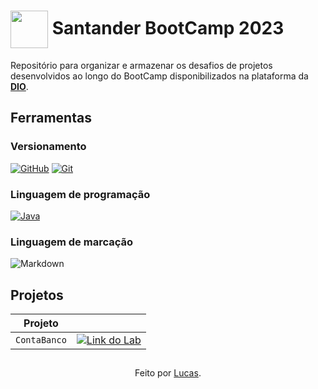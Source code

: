 <h1>
    <a href="https://web.dio.me/track/santander-bootcamp-2023-backend-java">
     <img align="center" width="60px" src="https://lp.dio.me/wp-content/uploads/2023/05/BADGE_LUZ-4.png"></a>
    <span> Santander BootCamp 2023</span>
</h1>

Repositório para organizar e armazenar os desafios de projetos desenvolvidos ao longo do BootCamp disponibilizados na plataforma da [**DIO**](https://web.dio.me/home).

## Ferramentas
### Versionamento
[![GitHub](https://img.shields.io/badge/GitHub-000?style=for-the-badge&logo=github&logoColor=30A3DC)](https://docs.github.com/)
[![Git](https://img.shields.io/badge/Git-000?style=for-the-badge&logo=git&logoColor=E94D5F)](https://git-scm.com/doc)

### Linguagem de programação
[![Java](https://img.shields.io/badge/JAVA-000?style=for-the-badge&logo=java&logoColor=E94D5F)](https://docs.oracle.com/en/java/)

### Linguagem de marcação
![Markdown](https://img.shields.io/badge/Markdown-000?style=for-the-badge&logo=markdown)

##

## Projetos
| Projeto |  |
| --- | --- |
| `ContaBanco` | [![Link do Lab](https://img.shields.io/badge/ACESSAR-000?style=for-the-badge&logo=movie&logoColor=E94D5F)](https://web.dio.me/lab/desafio-de-projeto-contribuindo-em-um-projeto-open-source-no-github/learning/913f26fd-1018-4643-b59a-6356ea77dc2e) |

##
<div align="center">Feito por <a href="https://github.com/Lucasporps">Lucas</a>.</div>
